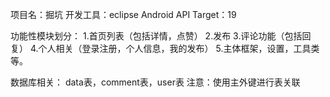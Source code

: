项目名：掘坑
开发工具：eclipse
Android API Target：19

功能性模块划分：
1.首页列表（包括详情，点赞）
2.发布
3.评论功能（包括回复）
4.个人相关（登录注册，个人信息，我的发布）
5.主体框架，设置，工具类等。


数据库相关：
data表，comment表，user表
注意：使用主外键进行表关联
